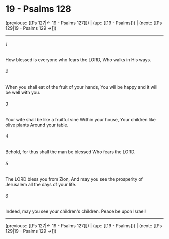 # 19 - Psalms 128

(previous:: [[Ps 127|← 19 - Psalms 127]]) | (up:: [[19 - Psalms]]) | (next:: [[Ps 129|19 - Psalms 129 →]])

***


###### 1 
How blessed is everyone who fears the LORD, Who walks in His ways. 

###### 2 
When you shall eat of the fruit of your hands, You will be happy and it will be well with you. 

###### 3 
Your wife shall be like a fruitful vine Within your house, Your children like olive plants Around your table. 

###### 4 
Behold, for thus shall the man be blessed Who fears the LORD. 

###### 5 
The LORD bless you from Zion, And may you see the prosperity of Jerusalem all the days of your life. 

###### 6 
Indeed, may you see your children's children. Peace be upon Israel!

***

(previous:: [[Ps 127|← 19 - Psalms 127]]) | (up:: [[19 - Psalms]]) | (next:: [[Ps 129|19 - Psalms 129 →]])
